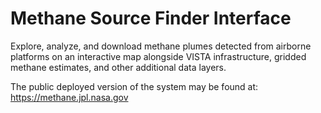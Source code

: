 # Methane Source Finder Interface
Explore, analyze, and download methane plumes detected from airborne platforms on an interactive map alongside VISTA infrastructure, gridded methane estimates, and other additional data layers.

The public deployed version of the system may be found at:
https://methane.jpl.nasa.gov
